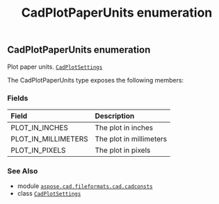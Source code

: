 ﻿---
title: CadPlotPaperUnits enumeration
second_title: Aspose.CAD for Python via .NET API References
description: 
type: docs
weight: 320
url: /aspose.cad.fileformats.cad.cadconsts/cadplotpaperunits/
is_root: false
---

## CadPlotPaperUnits enumeration

Plot paper units.
[`CadPlotSettings`](/cad/python-net/aspose.cad.fileformats.cad.cadobjects/cadplotsettings)



The CadPlotPaperUnits type exposes the following members:

### Fields
| Field | Description |
| :- | :- |
| PLOT_IN_INCHES | The plot in inches |
| PLOT_IN_MILLIMETERS | The plot in millimeters |
| PLOT_IN_PIXELS | The plot in pixels |



### See Also
* module [`aspose.cad.fileformats.cad.cadconsts`](..)
* class [`CadPlotSettings`](/cad/python-net/aspose.cad.fileformats.cad.cadobjects/cadplotsettings)

